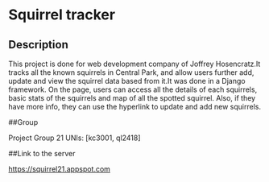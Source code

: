 # Squirrel tracker
## Description

This project is done for web development company of Joffrey Hosencratz.It tracks all the known squirrels in Central Park, and allow users further add, update and view the squirrel data based from it.It was done in a Django framework.
On the page, users can access all the details of each squirrels, basic stats of the squirrels and map of all the spotted squirrel. Also, if they have more info, they can use the hyperlink to update and add new squirrels.



##Group

Project Group 21
UNIs: [kc3001, ql2418]


##Link to the server

https://squirrel21.appspot.com
